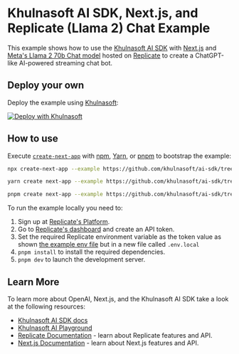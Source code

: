 # Khulnasoft AI SDK, Next.js, and Replicate (Llama 2) Chat Example

This example shows how to use the [Khulnasoft AI SDK](https://ai-sdk.khulnasoft.com/docs) with [Next.js](https://nextjs.org/) and [Meta's Llama 2 70b Chat model](https://replicate.com/replicate/llama-2-70b-chat) hosted on [Replicate](https://replicate.com) to create a ChatGPT-like AI-powered streaming chat bot.

## Deploy your own

Deploy the example using [Khulnasoft](https://khulnasoft.com?utm_source=github&utm_medium=readme&utm_campaign=ai-sdk-example):

[![Deploy with Khulnasoft](https://khulnasoft.com/button)](https://khulnasoft.com/new/clone?repository-url=https%3A%2F%2Fgithub.com%2Fkhulnasoft%2Fai%2Ftree%2Fmain%2Fexamples%2Fnext-replicate&env=REPLICATE_API_KEY&envDescription=Replicate%20API%20Key&envLink=https://replicate.com/account/api-tokens&project-name=ai.khulnasoft.com-chat-replicate&repository-name=ai.khulnasoft.com-chat-replicate)

## How to use

Execute [`create-next-app`](https://github.com/khulnasoft/next.js/tree/canary/packages/create-next-app) with [npm](https://docs.npmjs.com/cli/init), [Yarn](https://yarnpkg.com/lang/en/docs/cli/create/), or [pnpm](https://pnpm.io) to bootstrap the example:

```bash
npx create-next-app --example https://github.com/khulnasoft/ai-sdk/tree/main/examples/next-replicate next-replicate-app
```

```bash
yarn create next-app --example https://github.com/khulnasoft/ai-sdk/tree/main/examples/next-replicate next-replicate-app
```

```bash
pnpm create next-app --example https://github.com/khulnasoft/ai-sdk/tree/main/examples/next-replicate next-replicate-app
```

To run the example locally you need to:

1. Sign up at [Replicate's Platform](https://replicate.com/signin).
2. Go to [Replicate's dashboard](https://replicate.com/account/api-tokens) and create an API token.
3. Set the required Replicate environment variable as the token value as shown [the example env file](./.env.local.example) but in a new file called `.env.local`
4. `pnpm install` to install the required dependencies.
5. `pnpm dev` to launch the development server.

## Learn More

To learn more about OpenAI, Next.js, and the Khulnasoft AI SDK take a look at the following resources:

- [Khulnasoft AI SDK docs](https://ai-sdk.khulnasoft.com/docs)
- [Khulnasoft AI Playground](https://play.ai.khulnasoft.com)
- [Replicate Documentation](https://replicate.com/docs) - learn about Replicate features and API.
- [Next.js Documentation](https://nextjs.org/docs) - learn about Next.js features and API.
